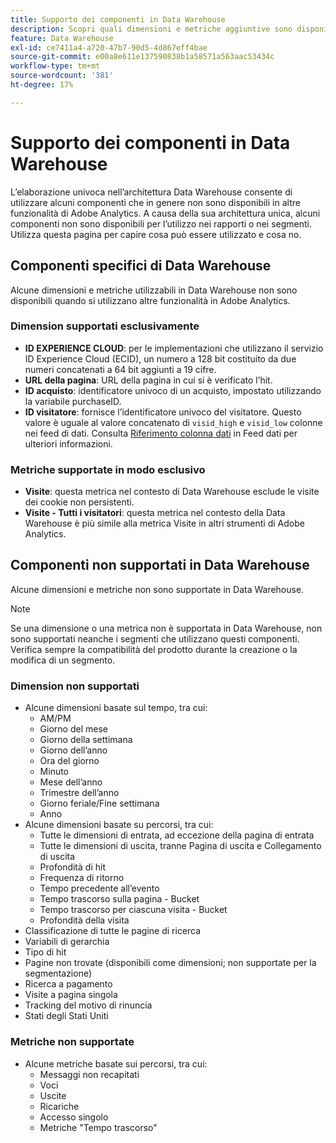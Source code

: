 ```yaml
---
title: Supporto dei componenti in Data Warehouse
description: Scopri quali dimensioni e metriche aggiuntive sono disponibili in Data Warehouse e cosa non è supportato.
feature: Data Warehouse
exl-id: ce7411a4-a720-47b7-90d5-4d867eff4bae
source-git-commit: e00a8e611e137590838b1a58571a563aac53434c
workflow-type: tm+mt
source-wordcount: '381'
ht-degree: 17%

---
```


# Supporto dei componenti in Data Warehouse

L’elaborazione univoca nell’architettura Data Warehouse consente di utilizzare alcuni componenti che in genere non sono disponibili in altre funzionalità di Adobe Analytics. A causa della sua architettura unica, alcuni componenti non sono disponibili per l’utilizzo nei rapporti o nei segmenti. Utilizza questa pagina per capire cosa può essere utilizzato e cosa no.

## Componenti specifici di Data Warehouse

Alcune dimensioni e metriche utilizzabili in Data Warehouse non sono disponibili quando si utilizzano altre funzionalità in Adobe Analytics.

### Dimension supportati esclusivamente

* **ID EXPERIENCE CLOUD**: per le implementazioni che utilizzano il servizio ID Experience Cloud (ECID), un numero a 128 bit costituito da due numeri concatenati a 64 bit aggiunti a 19 cifre.
* **URL della pagina**: URL della pagina in cui si è verificato l’hit.
* **ID acquisto**: identificatore univoco di un acquisto, impostato utilizzando la variabile purchaseID.
* **ID visitatore**: fornisce l’identificatore univoco del visitatore. Questo valore è uguale al valore concatenato di `visid_high` e `visid_low` colonne nei feed di dati. Consulta [Riferimento colonna dati](../analytics-data-feed/c-df-contents/datafeeds-reference.md) in Feed dati per ulteriori informazioni.

### Metriche supportate in modo esclusivo

* **Visite**: questa metrica nel contesto di Data Warehouse esclude le visite dei cookie non persistenti.
* **Visite - Tutti i visitatori**: questa metrica nel contesto della Data Warehouse è più simile alla metrica Visite in altri strumenti di Adobe Analytics.

## Componenti non supportati in Data Warehouse

Alcune dimensioni e metriche non sono supportate in Data Warehouse.

>[!NOTE]
>
>Se una dimensione o una metrica non è supportata in Data Warehouse, non sono supportati neanche i segmenti che utilizzano questi componenti. Verifica sempre la compatibilità del prodotto durante la creazione o la modifica di un segmento.

### Dimension non supportati

* Alcune dimensioni basate sul tempo, tra cui:
   * AM/PM
   * Giorno del mese
   * Giorno della settimana
   * Giorno dell’anno
   * Ora del giorno
   * Minuto
   * Mese dell’anno
   * Trimestre dell’anno
   * Giorno feriale/Fine settimana
   * Anno
* Alcune dimensioni basate su percorsi, tra cui:
   * Tutte le dimensioni di entrata, ad eccezione della pagina di entrata
   * Tutte le dimensioni di uscita, tranne Pagina di uscita e Collegamento di uscita
   * Profondità di hit
   * Frequenza di ritorno
   * Tempo precedente all’evento
   * Tempo trascorso sulla pagina - Bucket
   * Tempo trascorso per ciascuna visita - Bucket
   * Profondità della visita
* Classificazione di tutte le pagine di ricerca
* Variabili di gerarchia
* Tipo di hit
* Pagine non trovate (disponibili come dimensioni; non supportate per la segmentazione)
* Ricerca a pagamento
* Visite a pagina singola
* Tracking del motivo di rinuncia
* Stati degli Stati Uniti

### Metriche non supportate

* Alcune metriche basate sui percorsi, tra cui:
   * Messaggi non recapitati
   * Voci
   * Uscite
   * Ricariche
   * Accesso singolo
   * Metriche &quot;Tempo trascorso&quot;

